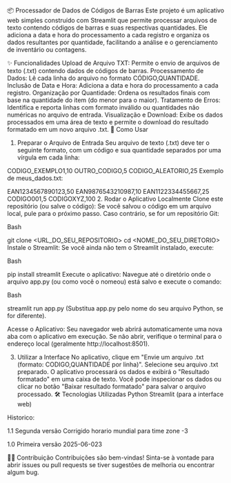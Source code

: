 📦 Processador de Dados de Códigos de Barras
Este projeto é um aplicativo web simples construído com Streamlit que permite processar arquivos de texto contendo códigos de barras e suas respectivas quantidades. Ele adiciona a data e hora do processamento a cada registro e organiza os dados resultantes por quantidade, facilitando a análise e o gerenciamento de inventário ou contagens.

✨ Funcionalidades
Upload de Arquivo TXT: Permite o envio de arquivos de texto (.txt) contendo dados de códigos de barras.
Processamento de Dados: Lê cada linha do arquivo no formato CÓDIGO,QUANTIDADE.
Inclusão de Data e Hora: Adiciona a data e hora do processamento a cada registro.
Organização por Quantidade: Ordena os resultados finais com base na quantidade do item (do menor para o maior).
Tratamento de Erros: Identifica e reporta linhas com formato inválido ou quantidades não numéricas no arquivo de entrada.
Visualização e Download: Exibe os dados processados em uma área de texto e permite o download do resultado formatado em um novo arquivo .txt.
🚀 Como Usar
1. Preparar o Arquivo de Entrada
Seu arquivo de texto (.txt) deve ter o seguinte formato, com um código e sua quantidade separados por uma vírgula em cada linha:

CODIGO_EXEMPLO1,10
OUTRO_CODIGO,5
CODIGO_ALEATORIO,25
Exemplo de meus_dados.txt:

EAN1234567890123,50
EAN9876543210987,10
EAN1122334455667,25
CODIGO001,5
CODIGOXYZ,100
2. Rodar o Aplicativo Localmente
Clone este repositório (ou salve o código):
Se você salvou o código em um arquivo local, pule para o próximo passo. Caso contrário, se for um repositório Git:

Bash

git clone <URL_DO_SEU_REPOSITORIO>
cd <NOME_DO_SEU_DIRETORIO>
Instale o Streamlit:
Se você ainda não tem o Streamlit instalado, execute:

Bash

pip install streamlit
Execute o aplicativo:
Navegue até o diretório onde o arquivo app.py (ou como você o nomeou) está salvo e execute o comando:

Bash

streamlit run app.py
(Substitua app.py pelo nome do seu arquivo Python, se for diferente).

Acesse o Aplicativo:
Seu navegador web abrirá automaticamente uma nova aba com o aplicativo em execução. Se não abrir, verifique o terminal para o endereço local (geralmente http://localhost:8501).

3. Utilizar a Interface
No aplicativo, clique em "Envie um arquivo .txt (formato: CODIGO,QUANTIDADE por linha)".
Selecione seu arquivo .txt preparado.
O aplicativo processará os dados e exibirá o "Resultado formatado" em uma caixa de texto.
Você pode inspecionar os dados ou clicar no botão "Baixar resultado formatado" para salvar o arquivo processado.
🛠️ Tecnologias Utilizadas
Python
Streamlit (para a interface web)

Historico:

1.1 Segunda versão
    Corrigido horario mundial para time zone -3

1.0 Primeira versão 2025-06-023


👨‍💻 Contribuição
Contribuições são bem-vindas! Sinta-se à vontade para abrir issues ou pull requests se tiver sugestões de melhoria ou encontrar algum bug.
